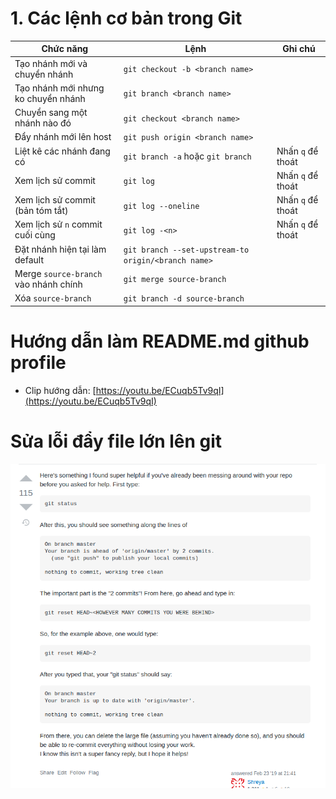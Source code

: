 ﻿# 1. Các lệnh cơ bản trong Git

|Chức năng|Lệnh|Ghi chú|
|-|-|-|
|Tạo nhánh mới và chuyển nhánh|`git checkout -b <branch name>`||
|Tạo nhánh mới nhưng ko chuyển nhánh|`git branch <branch name>`||
|Chuyển sang một nhánh nào đó|`git checkout <branch name>`||
|Đẩy nhánh mới lên host|`git push origin <branch name>`||
|Liệt kê các nhánh đang có|`git branch -a` hoặc `git branch`|Nhấn `q` để thoát|
|Xem lịch sử commit|`git log`|Nhấn `q` để thoát|
|Xem lịch sử commit (bản tóm tắt)|`git log --oneline`|Nhấn `q` để thoát|
|Xem lịch sử `n` commit cuối cùng|`git log -<n>`|Nhấn `q` để thoát|
|Đặt nhánh hiện tại làm default|`git branch --set-upstream-to origin/<branch name>`||
|Merge `source-branch` vào nhánh chính|`git merge source-branch`||
|Xóa `source-branch`|`git branch -d source-branch`||


# Hướng dẫn làm README.md github profile 
* Clip hướng dẫn: [https://youtu.be/ECuqb5Tv9qI](https://youtu.be/ECuqb5Tv9qI)

# Sửa lỗi đẩy file lớn lên git
![](images/git_00.png)